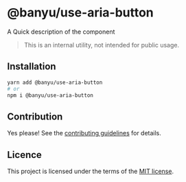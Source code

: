 # @banyu/use-aria-button

A Quick description of the component

> This is an internal utility, not intended for public usage.

## Installation

```sh
yarn add @banyu/use-aria-button
# or
npm i @banyu/use-aria-button
```

## Contribution

Yes please! See the
[contributing guidelines](https://github.com/Atnic/banyu/blob/master/CONTRIBUTING.md)
for details.

## Licence

This project is licensed under the terms of the
[MIT license](https://github.com/Atnic/banyu/blob/master/LICENSE).
